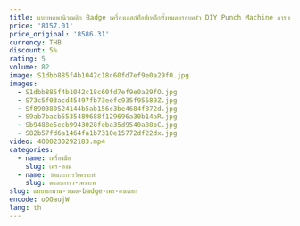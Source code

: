 ```yaml
---
title: แบบพกพานิวเมติก Badge เครื่องเดสก์ท็อปเหล็กทั้งหมดครอบครัว DIY Punch Machine การเหนี่ยวนําอัตโนมัติปั๊มเครื่องมือแม่พิมพ์
price: '8157.01'
price_original: '8586.31'
currency: THB
discount: 5%
rating: 5
volume: 82
image: S1dbb885f4b1042c18c60fd7ef9e0a29fO.jpg
images:
  - S1dbb885f4b1042c18c60fd7ef9e0a29fO.jpg
  - S73c5f03acd45497fb73eefc935f95589Z.jpg
  - Sf890380524144b5ab156c3be4684f872d.jpg
  - S9ab7bacb5535489688f129696a30b14aR.jpg
  - Sb9488e5ecb9943028feba35d9540a88bC.jpg
  - S82b57fd6a1464fa1b7310e15772df22dx.jpg
video: 4000230292183.mp4
categories:
  - name: เครื่องมือ
    slug: เคร-องม
  - name: วัดและการวิเคราะห์
    slug: ดและการว-เคราะห
slug: แบบพกพาน-วเมต-badge-เคร-องเดสก
encode: oDOaujW
lang: th
---
```

  